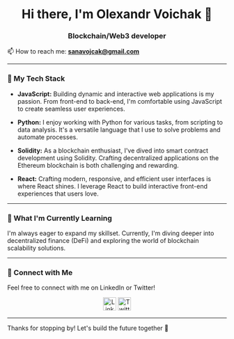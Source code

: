 <h1 align="center">Hi there, I'm Olexandr Voichak 👋</h1>
<h3 align="center">Blockchain/Web3 developer</h3>

📫 How to reach me: **sanavojcak@gmail.com**

---

### 🚀 My Tech Stack

- **JavaScript:** Building dynamic and interactive web applications is my passion. From front-end to back-end, I'm comfortable using JavaScript to create seamless user experiences.

- **Python:** I enjoy working with Python for various tasks, from scripting to data analysis. It's a versatile language that I use to solve problems and automate processes.

- **Solidity:** As a blockchain enthusiast, I've dived into smart contract development using Solidity. Crafting decentralized applications on the Ethereum blockchain is both challenging and rewarding.

- **React:** Crafting modern, responsive, and efficient user interfaces is where React shines. I leverage React to build interactive front-end experiences that users love.

---

### 🌱 What I'm Currently Learning

I'm always eager to expand my skillset. Currently, I'm diving deeper into decentralized finance (DeFi) and exploring the world of blockchain scalability solutions.

---

### 🔗 Connect with Me

Feel free to connect with me on LinkedIn or Twitter!

<p align="center">
  <a href="https://www.linkedin.com/in/yourusername" target="_blank"><img src="link-to-your-linkedin-icon" alt="LinkedIn" width="30" height="30"/></a>
  <a href="https://twitter.com/yourusername" target="_blank"><img src="link-to-your-twitter-icon" alt="Twitter" width="30" height="30"/></a>
</p>

---

Thanks for stopping by! Let's build the future together 🚀

